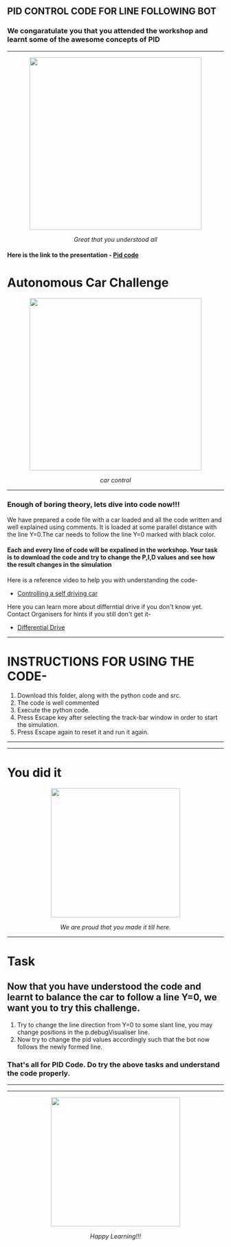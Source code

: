 ## PID CONTROL CODE FOR LINE FOLLOWING BOT

### We congaratulate you that you attended the workshop and learnt some of the awesome concepts of PID
***
<p align="center">
 <img  width="400" height="400" src="https://sayingimages.com/wp-content/uploads/expert-level-good-job-meme.jpg">
 <p align="center">
 <i>Great that you understood all</i><br> 
</p>

#### Here is the link to the presentation - [Pid code](https://docs.google.com/presentation/d/1dl2l8goXGt8gAWrh70IBe66mzWzi2OMd6TNtHwAumVg/edit?usp=sharing)

# Autonomous Car Challenge

<p align="center">
 <img  width="400" height="400" src="https://cloudblogs.microsoft.com/industry-blog/wp-content/uploads/industry/2019/06/Automotive-image_Blog_R2-a1.png">
 <p align="center">
 <i>car control</i><br> 
</p>

***

### Enough of boring theory, lets dive into code now!!!
We have prepared a code file with a car loaded and all the code written and well explained using comments. It is loaded at some parallel distance with the line Y=0.The car needs to follow the line Y=0 marked with black color. 


#### Each and every line of code will be expalined in the workshop. Your task is to download the code and try to change the P,I,D values and see how the result changes in the simulation

Here is a reference video to help you with understanding the code-
* [Controlling a self driving car](https://www.youtube.com/watch?v=4Y7zG48uHRo)

Here you can learn more about differntial drive if you don't know yet. Contact Organisers for hints if you still don't get it-
* [Differential Drive](https://www.societyofrobots.com/programming_differentialdrive.shtml)

***

# INSTRUCTIONS FOR USING THE CODE-

1. Download this folder, along with the python code and src.
2. The code is well commented 
3. Execute the python code.
4. Press Escape key after selecting the track-bar window in order to start the simulation.
5. Press Escape again to reset it and run it again.

***
***

# You did it

<p align="center">
 <img  width="300" height="300" src="https://sayingimages.com/wp-content/uploads/you-did-it-proud-of-you-meme.jpg">
 <p align="center">
 <i>We are proud that you made it till here.</i><br> 
</p>

***

 # Task
 
 ## Now that you have understood the code and learnt to balance the car to follow a line Y=0, we want you to try this challenge.
 
1. Try to change the line direction from Y=0 to some slant line, you may change positions in the p.debugVisualiser line.
2. Now try to change the pid values accordingly such that the bot now follows the newly formed line.
 
### That's all for PID Code. Do try the above tasks and understand the code properly.

***
***

<p align="center">
 <img  width="300" height="300" src="https://www.memecreator.org/static/images/memes/4782671.jpg">
  <p align="center">
 <i>Happy Learning!!!</i><br> 
</p> 


